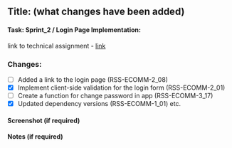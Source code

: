 ## Title: (what changes have been added)

#### Task: Sprint_2 / Login Page Implementation:

link to technical assignment - [link](https://github.com/rolling-scopes-school/tasks/blob/master/tasks/eCommerce-Application/Sprints/Sprint%231.md#1-repository-setup-19-points-)

### Changes:

- [ ] Added a link to the login page (RSS-ECOMM-2_08)
- [x] Implement client-side validation for the login form (RSS-ECOMM-2_01)
- [ ] Create a function for change password in app (RSS-ECOMM-3_17)
- [x] Updated dependency versions (RSS-ECOMM-1_01) etc.

#### Screenshot (if required)

#### Notes (if required)
